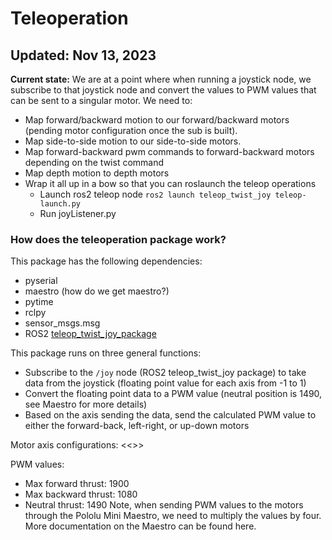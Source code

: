 # Teleoperation
Updated: Nov 13, 2023
---
**Current state:** We are at a point where when running a joystick node, we subscribe to that joystick node and convert the values to PWM
values that can be sent to a singular motor. We need to:
- Map forward/backward motion to our forward/backward motors (pending motor configuration once the sub is built).
- Map side-to-side motion to our side-to-side motors.
- Map forward-backward pwm commands to forward-backward motors depending on the twist command
- Map depth motion to depth motors
- Wrap it all up in a bow so that you can roslaunch the teleop operations
  - Launch ros2 teleop node `ros2 launch teleop_twist_joy teleop-launch.py`
  - Run joyListener.py

### How does the teleoperation package work?
This package has the following dependencies:
- pyserial
- maestro (how do we get maestro?)
- pytime
- rclpy
- sensor_msgs.msg
- ROS2 [teleop_twist_joy_package](https://index.ros.org/r/teleop_twist_joy/)

This package runs on three general functions:
- Subscribe to the `/joy` node (ROS2 teleop_twist_joy package) to take data from the joystick (floating point value for each axis from -1 to 1)
- Convert the floating point data to a PWM value (neutral position is 1490, see Maestro for more details)
- Based on the axis sending the data, send the calculated PWM value to either the forward-back, left-right, or up-down motors

Motor axis configurations:
<<<to be implemented>>>

PWM values:
- Max forward thrust: 1900
- Max backward thrust: 1080
- Neutral thrust: 1490
Note, when sending PWM values to the motors through the Pololu Mini Maestro, we need to multiply the values by four. More documentation on the Maestro can be found here.

